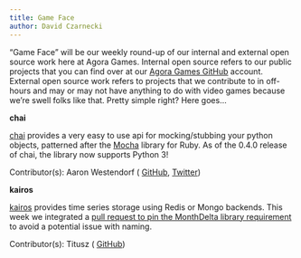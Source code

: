 ```yaml
---
title: Game Face
author: David Czarnecki
---
```

“Game Face” will be our weekly round-up of our internal and external open source work here at Agora Games. Internal open source refers to our public projects that you can find over at our [Agora Games GitHub](https://github.com/agoragames/) account. External open source work refers to projects that we contribute to in off-hours and may or may not have anything to do with video games because we’re swell folks like that. Pretty simple right? Here goes…

 **chai**

 [chai](https://github.com/agoragames/chai) provides a very easy to use api for mocking/stubbing your python objects, patterned after the [Mocha](http://mocha.rubyforge.org/) library for Ruby. As of the 0.4.0 release of chai, the library now supports Python 3!

 Contributor(s): Aaron Westendorf ( [GitHub](https://github.com/awestendorf/), [Twitter](https://twitter.com/WashUffize))

 **kairos**

 [kairos](https://github.com/agoragames/kairos) provides time series storage using Redis or Mongo backends. This week we integrated a [pull request to pin the MonthDelta library requirement](https://github.com/agoragames/kairos/pull/22) to avoid a potential issue with naming.

 Contributor(s): Titusz ( [GitHub](https://github.com/titusz))

